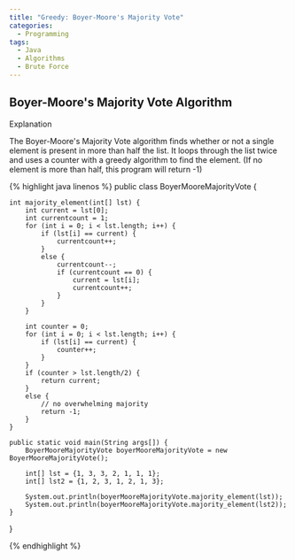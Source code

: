 ```yaml
---
title: "Greedy: Boyer-Moore's Majority Vote"
categories:
  - Programming
tags:
  - Java
  - Algorithms
  - Brute Force
---
```


## Boyer-Moore's Majority Vote Algorithm

Explanation

The Boyer-Moore's Majority Vote algorithm finds whether or not a single element is present in more than half the list. It loops through the list twice and uses a counter with a greedy algorithm to find the element. (If no element is more than half, this program will return -1)

{% highlight java linenos %}
public class BoyerMooreMajorityVote {

    int majority_element(int[] lst) {
        int current = lst[0];
        int currentcount = 1;
        for (int i = 0; i < lst.length; i++) {
            if (lst[i] == current) {
                currentcount++;
            }
            else {
                currentcount--;
                if (currentcount == 0) {
                    current = lst[i];
                    currentcount++;
                }
            }
        }

        int counter = 0;
        for (int i = 0; i < lst.length; i++) {
            if (lst[i] == current) {
                counter++;
            }
        }
        if (counter > lst.length/2) {
            return current;
        }
        else {
            // no overwhelming majority
            return -1;
        }
    }

    public static void main(String args[]) {
        BoyerMooreMajorityVote boyerMooreMajorityVote = new BoyerMooreMajorityVote();

        int[] lst = {1, 3, 3, 2, 1, 1, 1};
        int[] lst2 = {1, 2, 3, 1, 2, 1, 3};

        System.out.println(boyerMooreMajorityVote.majority_element(lst));
        System.out.println(boyerMooreMajorityVote.majority_element(lst2));
    }
}

{% endhighlight %}
